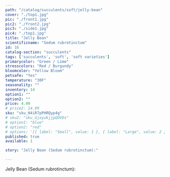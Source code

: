 ```yaml
---
path: "/catalog/succulents/soft/jelly-bean"
cover: "./top1.jpg"
pic: "./front1.jpg"
pic2: "./front2.jpg"
pic3: "./side1.jpg"
pic4: "./top1.jpg"
title: "Jelly Bean"
scientificname: "Sedum rubrotinctum"
id: 16 
catalog-section: "succulents"
tags: ['succulents', 'soft', 'soft varieties']
primarycolor: "Green / Lime"
stresscolors: "Red / Burgundy"
bloomcolor: "Yellow Bloom"
petsafe: "Yes"
temperature: "30F"
seasonality: ""
inventory: 14
option1: ""
option2: ""
price: 4.99
# price2: 14.99
sku: "sku_H4iR7pPHRQyp4g"
# sku2: "sku_GjxyukjjpQOVDs"
# option1: "blue"
# option2: "red"
# options: '[{ label: "Small", value: 1 }, { label: "Large", value: 2 }]'
published: true
available: 1

story: "Jelly Bean (Sedum rubrotinctum):"

---
```

Jelly Bean (Sedum rubrotinctum): 